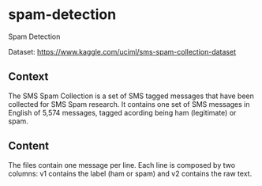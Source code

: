 # spam-detection
Spam Detection

Dataset: https://www.kaggle.com/uciml/sms-spam-collection-dataset

## Context
The SMS Spam Collection is a set of SMS tagged messages that have been collected for SMS Spam research. It contains one set of SMS messages in English of 5,574 messages, tagged acording being ham (legitimate) or spam.

## Content
The files contain one message per line. Each line is composed by two columns: v1 contains the label (ham or spam) and v2 contains the raw text.
